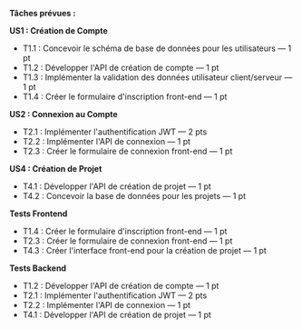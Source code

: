 **Tâches prévues :**

**US1 : Création de Compte**
- T1.1 : Concevoir le schéma de base de données pour les utilisateurs — 1 pt  
- T1.2 : Développer l'API de création de compte — 1 pt  
- T1.3 : Implémenter la validation des données utilisateur client/serveur — 1 pt  
- T1.4 : Créer le formulaire d'inscription front-end — 1 pt  

**US2 : Connexion au Compte**
- T2.1 : Implémenter l'authentification JWT — 2 pts  
- T2.2 : Implémenter l'API de connexion — 1 pt  
- T2.3 : Créer le formulaire de connexion front-end — 1 pt  

**US4 : Création de Projet**
- T4.1 : Développer l'API de création de projet — 1 pt  
- T4.2 : Concevoir la base de données pour les projets — 1 pt  


**Tests Frontend**
- T1.4 : Créer le formulaire d'inscription front-end — 1 pt  
- T2.3 : Créer le formulaire de connexion front-end — 1 pt
- T4.3 : Créer l'interface front-end pour la création de projet — 1 pt

**Tests Backend**
- T1.2 : Développer l'API de création de compte — 1 pt  
- T2.1 : Implémenter l'authentification JWT — 2 pts  
- T2.2 : Implémenter l'API de connexion — 1 pt  
- T4.1 : Développer l'API de création de projet — 1 pt  
